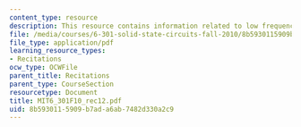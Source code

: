 ```yaml
---
content_type: resource
description: This resource contains information related to low frequency gain.
file: /media/courses/6-301-solid-state-circuits-fall-2010/8b5930115909b7ada6ab7482d330a2c9_MIT6_301F10_rec12.pdf
file_type: application/pdf
learning_resource_types:
- Recitations
ocw_type: OCWFile
parent_title: Recitations
parent_type: CourseSection
resourcetype: Document
title: MIT6_301F10_rec12.pdf
uid: 8b593011-5909-b7ad-a6ab-7482d330a2c9
---
```


